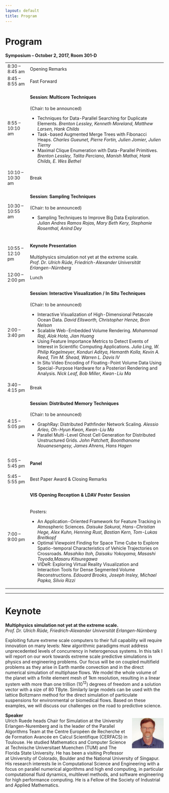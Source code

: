 ```yaml
---
layout: default
title: Program
---
```


# Program

<b>Symposium – October 2, 2017, Room 301-D</b>

<table>
    <tr>
        <td>8:30 – 8:45 am</td>
        <td>Opening Remarks</td>
    </tr>
    <tr>
        <td>8:45 – 8:55 am</td>
        <td>Fast Forward</td>
    </tr>
    <tr>
        <td>8:55 – 10:10 am</td>
        <td><h4>Session: Multicore Techniques</h4>
            (Chair: to be announced)
            <ul>
                <li>
                    Techniques for Data-Parallel Searching for Duplicate Elements. 
                    <i>Brenton Lessley, Kenneth Moreland, Matthew Larsen, Hank Childs</i>
                </li>
                <li>
                    Task-based Augmented Merge Trees with Fibonacci Heaps.
                    <i>Charles Gueunet, Pierre Fortin, Julien Jomier, Julien Tierny</i>
                </li>
                <li>
                    Maximal Clique Enumeration with Data-Parallel Primitives. 
                    <i>Brenton Lessley, Talita Perciano, Manish Mathai, Hank Childs, E. Wes Bethel</i>
                </li>
            </ul>
        </td>
    </tr>
    <tr>
        <td>10:10 – 10:30 am</td><td>Break</td>
    </tr>
    <tr>
        <td>10:30 – 10:55 am</td><td>
        <h4>Session: Sampling Techniques</h4>
        (Chair: to be announced)
        <ul>
            <li>
                Sampling Techniques to Improve Big Data Exploration.
                <i>Julian Andres Ramos Rojas, Mary Beth Kery, Stephanie Rosenthal, Anind Dey</i>
            </li>
        </ul>
        </td>
    </tr>
    <tr>
        <td>10:55 – 12:10 pm</td>
        <td><h4>Keynote Presentation</h4>
            Multiphysics simulation not yet at the extreme scale.
            <br /><i>Prof. Dr. Ulrich Rüde, Friedrich-Alexander Universität Erlangen-Nürnberg</i>
        </td>
    </tr>
    <tr>
        <td>12:00 – 2:00 pm</td>
        <td>Lunch</td>
    </tr>
    <tr>
        <td>2:00 – 3:40 pm</td>
        <td><h4>Session: Interactive Visualization / In Situ Techniques</h4>
            (Chair: to be announced)
            <ul>
                <li>
                    Interactive Visualization of High-Dimensional Petascale Ocean Data.
                    <i>David Ellsworth, Christopher Henze, Bron Nelson</i>
                </li>
                <li>
                    Scalable Web-Embedded Volume Rendering. 
                    <i>Mohammad Raji, Alok Hota, Jian Huang</i>
                </li>
                <li>
                    Using Feature Importance Metrics to Detect Events of Interest in Scientific Computing Applications. 
                    <i>Julia Ling, W. Philip Kegelmeyer, Konduri Aditya, Hemanth Kolla, Kevin A. Reed, Tim M. Shead, Warren L. Davis IV</i>
                </li>
                <li>
                    In Situ Video Encoding of Floating-Point Volume Data Using Special-Purpose Hardware for a Posteriori Rendering and Analysis. 
                    <i>Nick Leaf, Bob Miller, Kwan-Liu Ma</i>
                </li>
            </ul>
        </td>
    </tr>
    <tr>
        <td>3:40 – 4:15 pm</td>
        <td>Break</td>
    </tr>
    <tr>
        <td>4:15 – 5:05 pm</td>
        <td><h4>Session: Distributed Memory Techniques</h4>
        (Chair: to be announced)
        <ul>
            <li>
            GraphRay: Distributed Pathfinder Network Scaling. 
            <i>Alessio Arleo, Oh-Hyun Kwon, Kwan-Liu Ma</i>
            </li>
            <li>
            Parallel Multi-Level Ghost Cell Generation for Distributed Unstructured Grids. <i>John Patchett, Boonthanome Nouanesengesy, James Ahrens, Hans Hagen</i>
            </li>
        </ul>
        </td>
    </tr>
    <tr>
        <td>5:05 – 5:45 pm</td>
        <td><h4>Panel</h4></td>
    </tr>
    <tr>
        <td>5:45 – 5:55 pm</td>
        <td>Best Paper Award &amp; Closing Remarks</td>
    </tr>
    <tr>
        <td>7:00 – 9:00 pm</td>
        <td>
        <h4>VIS Opening Reception &amp; LDAV Poster Session</h4>
        <br />
        Posters:
<ul>
    <li>
        An Application-Oriented Framework for Feature Tracking in Atmospheric Sciences. <i>Daisuke Sakurai, Hans-Christian Hege, Alex Kuhn, Henning Rust, Bastian Kern, Tom-Lukas Breitkopf</i>
    </li>
    <li>
        Optimal Viewpoint Finding for Space Time Cube to Explore Spatio-temporal Characteristics of Vehicle Trajectories on Crossroads. <i>Masahiko Itoh, Daisaku Yokoyama, Masashi Toyoda,Masaru Kitsuregawa</i>
    </li>
    <li>
        VIDeR: Exploring Virtual Reality Visualization and Interaction Tools for Dense Segmented Volume Reconstructions. <i>Edouard Brooks, Joseph Insley, Michael Papka, Silvio Rizzi</i>
    </li>
</ul>
    </td>
    </tr>
</table>

<hr />

<h1>Keynote</h1>

<b>Multiphysics simulation not yet at the extreme scale.</b><br />
<i>Prof. Dr. Ulrich Rüde, Friedrich-Alexander Universität Erlangen-Nürnberg</i>

Exploiting future extreme scale computers to their full capability will require innovation on many levels: New algorithmic paradigms must address unprecedented levels of concurrency in heterogenous systems. In this talk I will report on our work towards extreme scale predictive simulations in physics and engineering problems. Our focus will be on coupled multifield problems as they
arise in Earth mantle convection and in the direct numerical simulation of multiphase flows. We model the whole volume of the planet with a finite element mesh of 1km resolution, resulting in a linear system with more than one trillion (10<sup>12</sup>) degrees of freedom and a solution vector with a size of 80 TByte. Similarly large models can be used with the lattice Boltzmann method for the direct simulation of particulate suspensions for environmental or biomedical flows. Based on these examples, we will discuss our challenges on the road to
predictive science.

<p style="text-align: left;">
<b>Speaker</b><br />
<img style="padding: 0; margin: 0 0 1em 1em; float: right; width: 20%" src="assets/UR.jpg" />
Ulrich Ruede heads Chair for Simulation at the University Erlangen-Nuremberg and is the leader of the Parallel Algorithms Team at the Centre Européen de Recherche et de Formation Avancée en Calcul Scientifique (CERFACS) in Toulouse. He studied Mathematics and Computer Science at Technische Universitaet Muenchen (TUM) and The Florida State University. He has been a visiting Professor at University of Colorado, Boulder and the National University of Singapur. His research interests lie in Computational Science and Engineering with a focus on parallel numerical algorithms and high end computing, in particular computational fluid dynamics, multilevel methods, and software engineering for high performance computing. He is a Fellow of the Society of Industrial and Applied Mathematics.</p>
